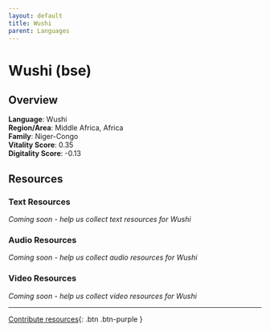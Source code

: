 ```yaml
---
layout: default
title: Wushi
parent: Languages
---
```


# Wushi (bse)

## Overview

**Language**: Wushi  
**Region/Area**: Middle Africa, Africa  
**Family**: Niger-Congo  
**Vitality Score**: 0.35  
**Digitality Score**: -0.13  

## Resources

### Text Resources
*Coming soon - help us collect text resources for Wushi*

### Audio Resources
*Coming soon - help us collect audio resources for Wushi*

### Video Resources
*Coming soon - help us collect video resources for Wushi*

---

[Contribute resources](https://fairtrain.github.io/){: .btn .btn-purple }
